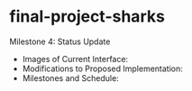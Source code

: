 # final-project-sharks
Milestone 4: Status Update

- Images of Current Interface:
- Modifications to Proposed Implementation: 
- Milestones and Schedule:
